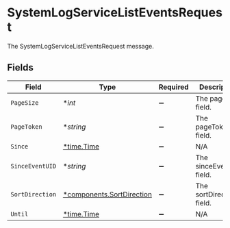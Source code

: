 # SystemLogServiceListEventsRequest

The SystemLogServiceListEventsRequest message.


## Fields

| Field                                                                 | Type                                                                  | Required                                                              | Description                                                           |
| --------------------------------------------------------------------- | --------------------------------------------------------------------- | --------------------------------------------------------------------- | --------------------------------------------------------------------- |
| `PageSize`                                                            | **int*                                                                | :heavy_minus_sign:                                                    | The pageSize field.                                                   |
| `PageToken`                                                           | **string*                                                             | :heavy_minus_sign:                                                    | The pageToken field.                                                  |
| `Since`                                                               | [*time.Time](https://pkg.go.dev/time#Time)                            | :heavy_minus_sign:                                                    | N/A                                                                   |
| `SinceEventUID`                                                       | **string*                                                             | :heavy_minus_sign:                                                    | The sinceEventUid field.                                              |
| `SortDirection`                                                       | [*components.SortDirection](../../models/components/sortdirection.md) | :heavy_minus_sign:                                                    | The sortDirection field.                                              |
| `Until`                                                               | [*time.Time](https://pkg.go.dev/time#Time)                            | :heavy_minus_sign:                                                    | N/A                                                                   |